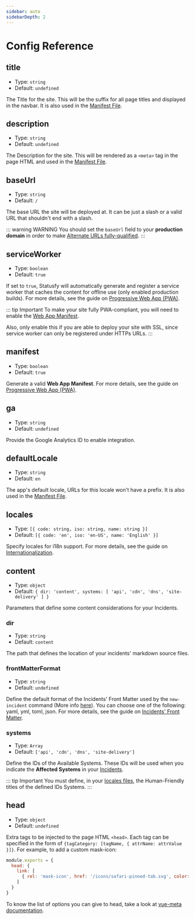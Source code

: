 ```yaml
---
sidebar: auto
sidebarDepth: 2
---
```


# Config Reference

## title

- Type: `string`
- Default: `undefined`

The Title for the site. This will be the suffix for all page titles and displayed in the navbar. It is also used in the [Manifest File](../guide/pwa.md#manifest). 

## description

- Type: `string`
- Default: `undefined`

The Description for the site. This will be rendered as a `<meta>` tag in the page HTML and used in the [Manifest File](../guide/pwa.md#manifest).

## baseUrl

- Type: `string`
- Default: `/`

The base URL the site will be deployed at. It can be just a slash or a valid URL that shouldn't end with a slash.

::: warning WARNING
You should set the `baseUrl` field to your **production domain** in order to make [Alternate URLs fully-qualified](../guide/i18n.md#seo).
:::

## serviceWorker

- Type: `boolean`
- Default: `true`

If set to `true`, Statusfy will automatically generate and register a service worker that caches the content for offline use (only enabled production builds). For more details, see the guide on [Progressive Web App (PWA)](../guide/pwa.html#service-worker).

::: tip Important
To make your site fully PWA-compliant, you will need to enable the [Web App Manifest](./#manifest).

Also, only enable this if you are able to deploy your site with SSL, since service worker can only be registered under HTTPs URLs.
:::

## manifest

- Type: `boolean`
- Default: `true`

Generate a valid **Web App Manifest**. For more details, see the guide on [Progressive Web App (PWA)](../guide/pwa.html#web-app-manifest).

## ga

- Type: `string`
- Default: `undefined`

Provide the Google Analytics ID to enable integration.

## defaultLocale

- Type: `string`
- Default: `en`

The app's default locale, URLs for this locale won't have a prefix. It is also used in the [Manifest File](../guide/pwa.md#manifest). 

## locales

- Type: `[{ code: string, iso: string, name: string }]`
- Default: `[{ code: 'en', iso: 'en-US', name: 'English' }]`

Specify locales for i18n support. For more details, see the guide on [Internationalization](../guide/i18n.md#configuration).

## content

- Type: `object`
- Default: `{ dir: 'content', systems: [ 'api', 'cdn', 'dns', 'site-delivery' ] }`

Parameters that define some content considerations for your Incidents.

### dir

- Type: `string`
- Default: `content`

The path that defines the location of your incidents' markdown source files.

### frontMatterFormat

- Type: `string`
- Default: `undefined`

Define the default format of the Incidents' Front Matter used by the `new-incident` command (More info [here](../guide/commands.md#new-incident)). You can choose one of the following: yaml, yml, toml, json. For more details, see the guide on [Incidents' Front Matter](../guide/incidents.md#front-matter).

### systems

- Type: `Array`
- Default: `['api', 'cdn', 'dns', 'site-delivery']`

Define the IDs of the Available Systems. These IDs will be used when you indicate the **Affected Systems** in your [Incidents](../guide/incidents.html#front-matter).

::: tip Important
You must define, in your [locales files](../guide/i18n.md), the Human-Friendly titles of the defined IDs Systems.
:::

## head

- Type: `object`
- Default: `undefined`

Extra tags to be injected to the page HTML `<head>`. Each tag can be specified in the form of `{tagCategory: [tagName, { attrName: attrValue }]}`. For example, to add a custom mask-icon:

``` js
module.exports = {
  head: {
    link: [
      { rel: 'mask-icon', href: '/icons/safari-pinned-tab.svg', color: '#3e4e88' }
    ]
  }
}
```

To know the list of options you can give to head, take a look at [vue-meta documentation](https://github.com/declandewet/vue-meta#recognized-metainfo-properties).
